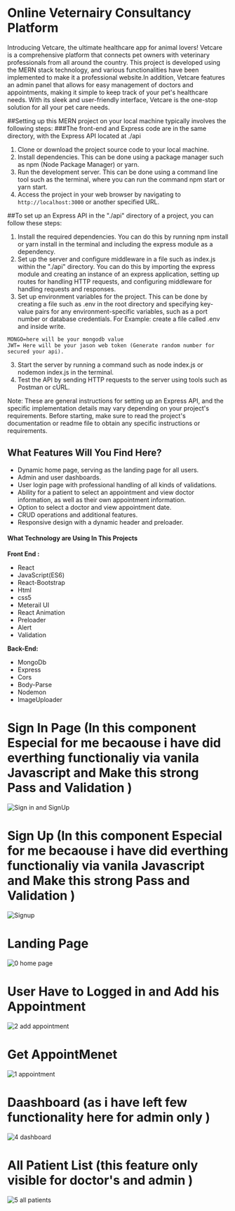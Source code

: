 # Online Veternairy Consultancy Platform

Introducing Vetcare, the ultimate healthcare app for animal lovers! Vetcare is a comprehensive platform that connects pet owners with veterinary professionals from all around the country. This project is developed using the MERN stack technology, and various functionalities have been implemented to make it a professional website.In addition, Vetcare features an admin panel that allows for easy management of doctors and appointments, making it simple to keep track of your pet's healthcare needs. With its sleek and user-friendly interface, Vetcare is the one-stop solution for all your pet care needs.

##Setting up this MERN project on your local machine typically involves the following steps:
###The front-end and Express code are in the same directory, with the Express API located at ./api
1. Clone or download the project source code to your local machine.
2. Install dependencies. This can be done using a package manager such as npm (Node Package Manager) or yarn.
3. Run the development server. This can be done using a command line tool such as the terminal, where you can run the command npm start or yarn start.
4. Access the project in your web browser by navigating to `http://localhost:3000` or another specified URL.

##To set up an Express API in the "./api" directory of a project, you can follow these steps:
1. Install the required dependencies. You can do this by running npm install or yarn install in the terminal and including the express module as a dependency.
2. Set up the server and configure middleware in a file such as index.js within the "./api" directory. You can do this by importing the express module and creating an instance of an express application, setting up routes for handling HTTP requests, and configuring middleware for handling requests and responses.
3. Set up environment variables for the project. This can be done by creating a file such as .env in the root directory and specifying key-value pairs for any environment-specific variables, such as a port number or database credentials.
For Example: create a file called .env and inside write.

```
MONGO=here will be your mongodb value      
JWT= Here will be your jason web token (Generate random number for secured your api).
```
3. Start the server by running a command such as node index.js or nodemon index.js in the terminal.
4. Test the API by sending HTTP requests to the server using tools such as Postman or cURL.

Note: These are general instructions for setting up an Express API, and the specific implementation details may vary depending on your project's requirements. Before starting, make sure to read the project's documentation or readme file to obtain any specific instructions or requirements.

## What Features Will You Find Here?
- Dynamic home page, serving as the landing page for all users.
- Admin and user dashboards.
- User login page with professional handling of all kinds of validations.
- Ability for a patient to select an appointment and view doctor information, as well as their own appointment information.
- Option to select a doctor and view appointment date.
- CRUD operations and additional features.
- Responsive design with a dynamic header and preloader.


#### What Technology are Using In This Projects

**Front End :** 
- React
- JavaScript(ES6)
- React-Bootstrap
- Html
- css5
- Meterail UI
- React Animation
- Preloader
- Alert
- Validation

**Back-End:** 
- MongoDb
- Express
- Cors
- Body-Parse
- Nodemon
- ImageUploader 
 
# Sign In Page (In this component Especial for me becaouse i have did everthing functionaliy via vanila Javascript and Make this strong Pass and Validation )
![Sign in and SignUp](https://user-images.githubusercontent.com/49386888/128677862-6609539f-822a-40d1-aa46-743ed1071b73.png)

# Sign Up (In this component Especial for me becaouse i have did everthing functionaliy via vanila Javascript and Make this strong Pass and Validation )
![Signup](https://user-images.githubusercontent.com/49386888/128677874-cac290d9-a75f-4dee-9312-d6542162be0f.png)

# Landing Page
![0 home page](https://user-images.githubusercontent.com/102970380/232577942-fac3c970-7a73-49a7-8552-bf6669a7771a.png)

# User Have to Logged in and Add his Appointment
![2 add appointment](https://user-images.githubusercontent.com/102970380/232580335-84528a71-17f5-4b18-baf9-bb175fcab7f8.png)

# Get AppointMenet
![1 appointment](https://user-images.githubusercontent.com/102970380/232580818-bc5ab94d-a12d-434e-84da-b8fe662daa2b.png)

# Daashboard (as i have left few functionality here for admin only )
![4 dashboard](https://user-images.githubusercontent.com/102970380/232581485-453fa0da-d2fd-4af8-87a1-7bbbaf4cb1bf.png)

# All Patient List (this feature only visible for doctor's and admin )
![5 all patients](https://user-images.githubusercontent.com/102970380/232582127-097c2244-ae55-40fb-a705-52c006766262.png)
